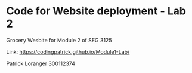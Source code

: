 # Code for Website deployment - Lab 2

Grocery Wesbite for Module 2 of SEG 3125

Link: https://codingpatrick.github.io/Module1-Lab/

Patrick Loranger 300112374
